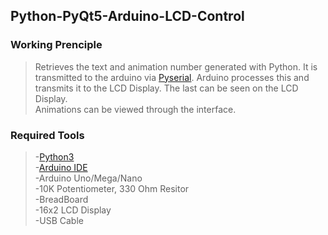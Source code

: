 ## Python-PyQt5-Arduino-LCD-Control

### Working Prenciple
>Retrieves the text and animation number generated with Python. It is transmitted to the arduino via [Pyserial](https://github.com/pyserial/pyserial). Arduino processes this and transmits it to the LCD Display. The last can be seen on the LCD Display. <br/>
>Animations can be viewed through the interface.

### Required Tools
> -[Python3](https://www.python.org/downloads/) <br/>
> -[Arduino IDE](https://www.arduino.cc/en/software) <br/>
> -Arduino Uno/Mega/Nano <br/> 
> -10K Potentiometer, 330 Ohm Resitor <br/>
> -BreadBoard <br/> 
> -16x2 LCD Display <br/>
> -USB Cable <br/>
